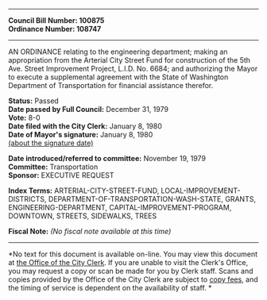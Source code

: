 * * * * *  
  
**Council Bill Number: [](#h0)[](#h2)100875**   
**Ordinance Number: 108747**  
  
* * * * *  
  
AN ORDINANCE relating to the engineering department; making an appropriation from the Arterial City Street Fund for construction of the 5th Ave. Street Improvement Project, L.I.D. No. 6684; and authorizing the Mayor to execute a supplemental agreement with the State of Washington Department of Transportation for financial assistance therefor.  
  
**Status:** Passed   
**Date passed by Full Council:** December 31, 1979   
**Vote:** 8-0   
**Date filed with the City Clerk:** January 8, 1980   
**Date of Mayor's signature:** January 8, 1980   
[(about the signature date)](/~public/approvaldate.htm)   
  
  
**Date introduced/referred to committee:** November 19, 1979   
**Committee:** Transportation   
**Sponsor:** EXECUTIVE REQUEST   
  
**Index Terms:** ARTERIAL-CITY-STREET-FUND, LOCAL-IMPROVEMENT-DISTRICTS, DEPARTMENT-OF-TRANSPORTATION-WASH-STATE, GRANTS, ENGINEERING-DEPARTMENT, CAPITAL-IMPROVEMENT-PROGRAM, DOWNTOWN, STREETS, SIDEWALKS, TREES  
  
**Fiscal Note:** *(No fiscal note available at this time)*  
  
* * * * *  
  
*No text for this document is available on-line. You may view this document at [the Office of the City Clerk](http://www.seattle.gov/leg/clerk/contactUs.htm). If you are unable to visit the Clerk's Office, you may request a copy or scan be made for you by Clerk staff. Scans and copies provided by the Office of the City Clerk are subject to [copy fees](http://clerk.seattle.gov/~public/clerkfees.htm), and the timing of service is dependent on the availability of staff. *  
  
  

